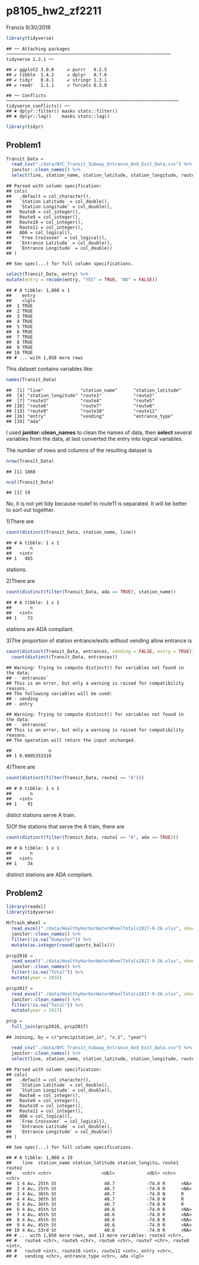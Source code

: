 p8105\_hw2\_zf2211
================
Francis
9/30/2018

``` r
library(tidyverse)
```

    ## ── Attaching packages ────────────────────────────────────────────────────────────── tidyverse 1.2.1 ──

    ## ✔ ggplot2 3.0.0     ✔ purrr   0.2.5
    ## ✔ tibble  1.4.2     ✔ dplyr   0.7.6
    ## ✔ tidyr   0.8.1     ✔ stringr 1.3.1
    ## ✔ readr   1.1.1     ✔ forcats 0.3.0

    ## ── Conflicts ───────────────────────────────────────────────────────────────── tidyverse_conflicts() ──
    ## ✖ dplyr::filter() masks stats::filter()
    ## ✖ dplyr::lag()    masks stats::lag()

``` r
library(tidyr)
```

Problem1
--------

``` r
Transit_Data = 
  read_csv("./data/NYC_Transit_Subway_Entrance_And_Exit_Data.csv") %>% 
  janitor::clean_names() %>% 
  select(line, station_name, station_latitude, station_longitude, route1:route11, entry, vending, entrance_type, ada)
```

    ## Parsed with column specification:
    ## cols(
    ##   .default = col_character(),
    ##   `Station Latitude` = col_double(),
    ##   `Station Longitude` = col_double(),
    ##   Route8 = col_integer(),
    ##   Route9 = col_integer(),
    ##   Route10 = col_integer(),
    ##   Route11 = col_integer(),
    ##   ADA = col_logical(),
    ##   `Free Crossover` = col_logical(),
    ##   `Entrance Latitude` = col_double(),
    ##   `Entrance Longitude` = col_double()
    ## )

    ## See spec(...) for full column specifications.

``` r
select(Transit_Data, entry) %>% 
mutate(entry = recode(entry, "YES" = TRUE, "NO" = FALSE))
```

    ## # A tibble: 1,868 x 1
    ##    entry
    ##    <lgl>
    ##  1 TRUE 
    ##  2 TRUE 
    ##  3 TRUE 
    ##  4 TRUE 
    ##  5 TRUE 
    ##  6 TRUE 
    ##  7 TRUE 
    ##  8 TRUE 
    ##  9 TRUE 
    ## 10 TRUE 
    ## # ... with 1,858 more rows

This dataset contains variables like:

``` r
names(Transit_Data)
```

    ##  [1] "line"              "station_name"      "station_latitude" 
    ##  [4] "station_longitude" "route1"            "route2"           
    ##  [7] "route3"            "route4"            "route5"           
    ## [10] "route6"            "route7"            "route8"           
    ## [13] "route9"            "route10"           "route11"          
    ## [16] "entry"             "vending"           "entrance_type"    
    ## [19] "ada"

I used **janitor::clean\_names** to clean the names of data, then **select** several variables from the data, at last converted the entry into logical variables.

The number of rows and columns of the resulting dataset is

``` r
nrow(Transit_Data)
```

    ## [1] 1868

``` r
ncol(Transit_Data)
```

    ## [1] 19

No, it is not yet tidy because route1 to route11 is separated. It will be better to sort out together.

1)There are

``` r
count(distinct(Transit_Data, station_name, line))
```

    ## # A tibble: 1 x 1
    ##       n
    ##   <int>
    ## 1   465

stations.

2)There are

``` r
count(distinct(filter(Transit_Data, ada == TRUE), station_name))
```

    ## # A tibble: 1 x 1
    ##       n
    ##   <int>
    ## 1    73

stations are ADA compliant.

3)The proportion of station entrance/exits without vending allow entrance is

``` r
count(distinct(Transit_Data, entrances, vending = FALSE, entry = TRUE)) /
  count(distinct(Transit_Data, entrances))
```

    ## Warning: Trying to compute distinct() for variables not found in the data:
    ## - `entrances`
    ## This is an error, but only a warning is raised for compatibility reasons.
    ## The following variables will be used:
    ## - vending
    ## - entry

    ## Warning: Trying to compute distinct() for variables not found in the data:
    ## - `entrances`
    ## This is an error, but only a warning is raised for compatibility reasons.
    ## The operation will return the input unchanged.

    ##              n
    ## 1 0.0005353319

4)There are

``` r
count(distinct(filter(Transit_Data, route1 == "A")))
```

    ## # A tibble: 1 x 1
    ##       n
    ##   <int>
    ## 1    91

distict stations serve A train.

5)Of the stations that serve the A train, there are

``` r
count(distinct(filter(Transit_Data, route1 == "A", ada == TRUE)))
```

    ## # A tibble: 1 x 1
    ##       n
    ##   <int>
    ## 1    34

distinct stations are ADA compliant.

Problem2
--------

``` r
library(readxl)
library(tidyverse)
```

``` r
MrTrash_Wheel = 
  read_excel("./data/HealthyHarborWaterWheelTotals2017-9-26.xlsx", sheet = 1, range = "A2:N258") %>% 
  janitor::clean_names() %>% 
  filter(!is.na("Dumpster")) %>% 
  mutate(as.integer(round(sports_balls)))
```

``` r
prcp2016 = 
  read_excel("./data/HealthyHarborWaterWheelTotals2017-9-26.xlsx", sheet = 4) %>% 
  janitor::clean_names() %>%
  filter(!is.na("Total")) %>% 
  mutate(year = 2016)
```

``` r
prcp2017 = 
  read_excel("./data/HealthyHarborWaterWheelTotals2017-9-26.xlsx", sheet = 3) %>% 
  janitor::clean_names() %>%
  filter(!is.na("Total")) %>% 
  mutate(year = 2017)
```

``` r
prcp =
  full_join(prcp2016, prcp2017)
```

    ## Joining, by = c("precipitation_in", "x_1", "year")

``` r
  read_csv("./data/NYC_Transit_Subway_Entrance_And_Exit_Data.csv") %>% 
  janitor::clean_names() %>% 
  select(line, station_name, station_latitude, station_longitude, route1:route11, entry, vending, entrance_type, ada)
```

    ## Parsed with column specification:
    ## cols(
    ##   .default = col_character(),
    ##   `Station Latitude` = col_double(),
    ##   `Station Longitude` = col_double(),
    ##   Route8 = col_integer(),
    ##   Route9 = col_integer(),
    ##   Route10 = col_integer(),
    ##   Route11 = col_integer(),
    ##   ADA = col_logical(),
    ##   `Free Crossover` = col_logical(),
    ##   `Entrance Latitude` = col_double(),
    ##   `Entrance Longitude` = col_double()
    ## )

    ## See spec(...) for full column specifications.

    ## # A tibble: 1,868 x 19
    ##    line  station_name station_latitude station_longitu… route1 route2
    ##    <chr> <chr>                   <dbl>            <dbl> <chr>  <chr> 
    ##  1 4 Av… 25th St                  40.7            -74.0 R      <NA>  
    ##  2 4 Av… 25th St                  40.7            -74.0 R      <NA>  
    ##  3 4 Av… 36th St                  40.7            -74.0 N      R     
    ##  4 4 Av… 36th St                  40.7            -74.0 N      R     
    ##  5 4 Av… 36th St                  40.7            -74.0 N      R     
    ##  6 4 Av… 45th St                  40.6            -74.0 R      <NA>  
    ##  7 4 Av… 45th St                  40.6            -74.0 R      <NA>  
    ##  8 4 Av… 45th St                  40.6            -74.0 R      <NA>  
    ##  9 4 Av… 45th St                  40.6            -74.0 R      <NA>  
    ## 10 4 Av… 53rd St                  40.6            -74.0 R      <NA>  
    ## # ... with 1,858 more rows, and 13 more variables: route3 <chr>,
    ## #   route4 <chr>, route5 <chr>, route6 <chr>, route7 <chr>, route8 <int>,
    ## #   route9 <int>, route10 <int>, route11 <int>, entry <chr>,
    ## #   vending <chr>, entrance_type <chr>, ada <lgl>
